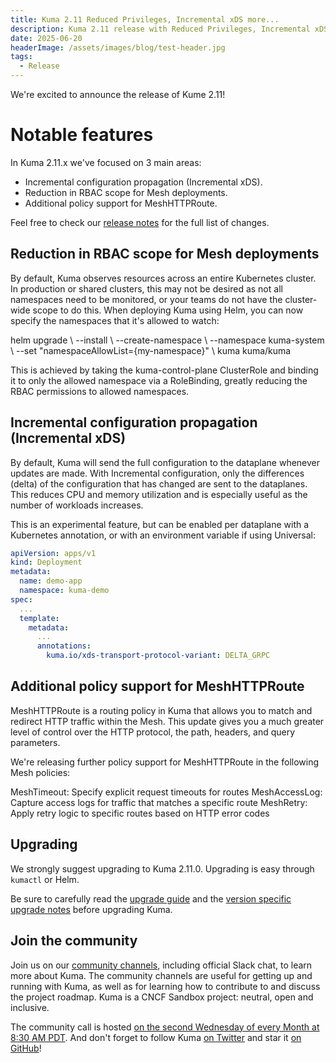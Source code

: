 ```yaml
---
title: Kuma 2.11 Reduced Privileges, Incremental xDS more...
description: Kuma 2.11 release with Reduced Privileges, Incremental xDS and more...
date: 2025-06-20
headerImage: /assets/images/blog/test-header.jpg
tags:
  - Release
---
```


We're excited to announce the release of Kume 2.11!

# Notable features
In Kuma 2.11.x we've focused on 3 main areas:
* Incremental configuration propagation (Incremental xDS).
* Reduction in RBAC scope for Mesh deployments.
* Additional policy support for MeshHTTPRoute.

Feel free to check our [release notes](https://github.com/kumahq/kuma/releases/tag/2.11.0) for the full list of changes.


## Reduction in RBAC scope for Mesh deployments

By default, Kuma observes resources across an entire Kubernetes cluster. In production or shared clusters, this may not be desired as not all namespaces need to be monitored, or your teams do not have the cluster-wide scope to do this.  When deploying Kuma using Helm, you can now specify the namespaces that it's allowed to watch:


helm upgrade \ 
--install \ 
--create-namespace \ 
--namespace kuma-system \ 
--set "namespaceAllowList={my-namespace}" \ 
kuma kuma/kuma

This is achieved by taking the kuma-control-plane ClusterRole and binding it to only the allowed namespace via a RoleBinding, greatly reducing the RBAC permissions to allowed namespaces.


## Incremental configuration propagation (Incremental xDS)

By default, Kuma will send the full configuration to the dataplane whenever updates are made. With Incremental configuration, only the differences (delta) of the configuration that has changed are sent to the dataplanes. This reduces CPU and memory utilization and is especially useful as the number of workloads increases.

This is an experimental feature, but can be enabled per dataplane with a Kubernetes annotation, or with an environment variable if using Universal:


```yaml
apiVersion: apps/v1
kind: Deployment
metadata:
  name: demo-app
  namespace: kuma-demo
spec:
  ...
  template:
    metadata:
      ...
      annotations:
        kuma.io/xds-transport-protocol-variant: DELTA_GRPC
```

## Additional policy support for MeshHTTPRoute

MeshHTTPRoute is a routing policy in Kuma that allows you to match and redirect HTTP traffic within the Mesh. This update gives you a much greater level of control over the HTTP protocol, the path, headers, and query parameters.  

We're releasing further policy support for MeshHTTPRoute in the following Mesh policies:

MeshTimeout: Specify explicit request timeouts for routes
MeshAccessLog: Capture access logs for traffic that matches a specific route
MeshRetry: Apply retry logic to specific routes based on HTTP error codes

## Upgrading

We strongly suggest upgrading to Kuma 2.11.0. Upgrading is easy through `kumactl` or Helm.

Be sure to carefully read the [upgrade guide](/docs/2.11.x/production/upgrades-tuning/upgrades/) and the [version specific upgrade notes](/docs/2.11.x/production/upgrades-tuning/upgrade-notes) before upgrading Kuma.

## Join the community

Join us on our [community channels](/community/), including official Slack chat, to learn more about Kuma.
The community channels are useful for getting up and running with Kuma, as well as for learning how to contribute to and discuss the project roadmap.
Kuma is a CNCF Sandbox project: neutral, open and inclusive.

The community call is hosted [on the second Wednesday of every Month at 8:30 AM PDT](/community/).
And don't forget to follow Kuma [on Twitter](https://twitter.com/kumamesh) and star it [on GitHub](https://github.com/kumahq/kuma)!
